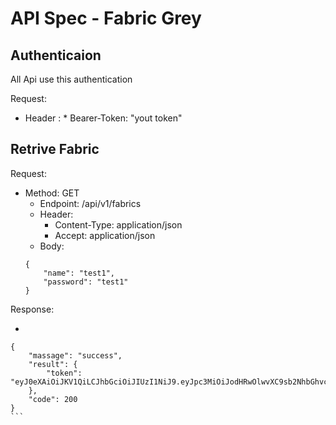 # **API Spec - Fabric Grey**

## Authenticaion

All Api use this authentication

Request:
- Header :
        * Bearer-Token: "yout token"

## Retrive Fabric

Request:
- Method: GET
    - Endpoint: /api/v1/fabrics
    - Header:
        * Content-Type: application/json
        * Accept: application/json
    - Body: 
    ```
    {
        "name": "test1",
        "password": "test1"
    }

    ```
Response:
-    ```
    {
        "massage": "success",
        "result": {
            "token": "eyJ0eXAiOiJKV1QiLCJhbGciOiJIUzI1NiJ9.eyJpc3MiOiJodHRwOlwvXC9sb2NhbGhvc3Q6ODAwMFwvbG9naW4iLCJpYXQiOjE2MTA5MzkxNjAsImV4cCI6MTYxMDk0Mjc2MCwibmJmIjoxNjEwOTM5MTYwLCJqdGkiOiJkVEJyZkticmhuV2JxS1ZXIiwic3ViIjozLCJwcnYiOiIyM2JkNWM4OTQ5ZjYwMGFkYjM5ZTcwMWM0MDA4NzJkYjdhNTk3NmY3In0.RDPwiW5_XjaEoYoYD89GMFNmZ59_RZRsT3cNsM7D_MU"
        },
        "code": 200
    }
    ```
